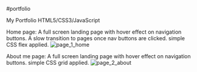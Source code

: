 #portfolio

My Portfolio
HTML5/CSS3/JavaScript

Home page:
A full screen landing page with hover effect on navigation buttons. A slow transition to pages once nav buttons are clicked. simple CSS flex applied.
![page_1_home](https://user-images.githubusercontent.com/41881269/44296431-b1e20d80-a2f1-11e8-97fe-35926dcdae6a.png)

About me page:
A full screen landing page with hover effect on navigation buttons. simple CSS grid applied.
![page_2_about](https://user-images.githubusercontent.com/41881269/44296436-c1615680-a2f1-11e8-8173-16ee60afc04b.png)

